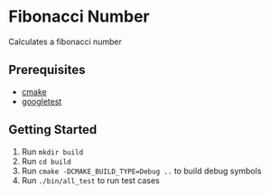 # Fibonacci Number
Calculates a fibonacci number

## Prerequisites
- [cmake](https://cmake.org/)
- [googletest](https://github.com/google/googletest)

## Getting Started 
1. Run `mkdir build`
2. Run `cd build`
3. Run `cmake -DCMAKE_BUILD_TYPE=Debug ..` to build debug symbols
4. Run `./bin/all_test` to run test cases
